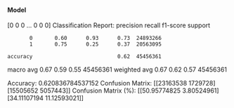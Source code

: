 #### Model
[0 0 0 ... 0 0 0]
Classification Report:
              precision    recall  f1-score   support

           0       0.60      0.93      0.73  24893266
           1       0.75      0.25      0.37  20563095

    accuracy                           0.62  45456361
   macro avg       0.67      0.59      0.55  45456361
weighted avg       0.67      0.62      0.57  45456361

Accuracy: 0.620836784537152
Confusion Matrix:
[[23163538  1729728]
 [15505652  5057443]]
Confusion Matrix (%):
[[50.95774825  3.80524961]
 [34.11107194 11.12593021]]
